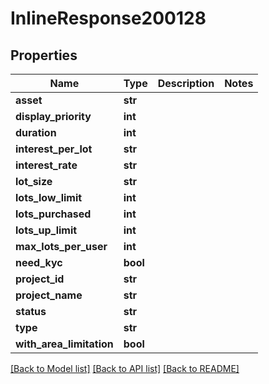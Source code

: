 # InlineResponse200128

## Properties
Name | Type | Description | Notes
------------ | ------------- | ------------- | -------------
**asset** | **str** |  | 
**display_priority** | **int** |  | 
**duration** | **int** |  | 
**interest_per_lot** | **str** |  | 
**interest_rate** | **str** |  | 
**lot_size** | **str** |  | 
**lots_low_limit** | **int** |  | 
**lots_purchased** | **int** |  | 
**lots_up_limit** | **int** |  | 
**max_lots_per_user** | **int** |  | 
**need_kyc** | **bool** |  | 
**project_id** | **str** |  | 
**project_name** | **str** |  | 
**status** | **str** |  | 
**type** | **str** |  | 
**with_area_limitation** | **bool** |  | 

[[Back to Model list]](../README.md#documentation-for-models) [[Back to API list]](../README.md#documentation-for-api-endpoints) [[Back to README]](../README.md)

